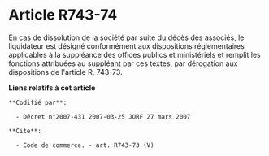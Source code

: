# Article R743-74

En cas de dissolution de la société par suite du décès des associés, le liquidateur est désigné conformément aux dispositions
réglementaires applicables à la suppléance des offices publics et ministériels et remplit les fonctions attribuées au
suppléant par ces textes, par dérogation aux dispositions de l'article R. 743-73.

**Liens relatifs à cet article**

	**Codifié par**:

	  - Décret n°2007-431 2007-03-25 JORF 27 mars 2007

	**Cite**:

	  - Code de commerce. - art. R743-73 (V)
